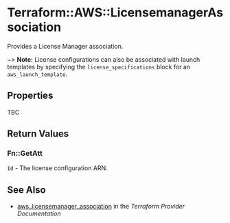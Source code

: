 # Terraform::AWS::LicensemanagerAssociation

Provides a License Manager association.

~> **Note:** License configurations can also be associated with launch templates by specifying the `license_specifications` block for an `aws_launch_template`.

## Properties

TBC

## Return Values

### Fn::GetAtt

`Id` - The license configuration ARN.

## See Also

* [aws_licensemanager_association](https://www.terraform.io/docs/providers/aws/r/licensemanager_association.html) in the _Terraform Provider Documentation_